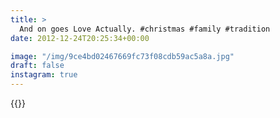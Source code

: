 ```yaml
---
title: >
  And on goes Love Actually. #christmas #family #tradition
date: 2012-12-24T20:25:34+00:00

image: "/img/9ce4bd02467669fc73f08cdb59ac5a8a.jpg"
draft: false
instagram: true
---
```


{{<photo src="/img/9ce4bd02467669fc73f08cdb59ac5a8a.jpg">}}
